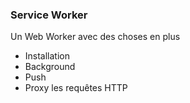 <!-- .slide: data-background="url(images/slides/serviceworker/serviceworker_l.svg) white no-repeat center" data-background-size="contain"-->

### Service Worker

Un Web Worker avec des choses en plus
<ul>
    <li>Installation</li>
    <li>Background</li>
    <li>Push</li>
    <li class="fragment grow">Proxy les requêtes HTTP</li>
</ul>